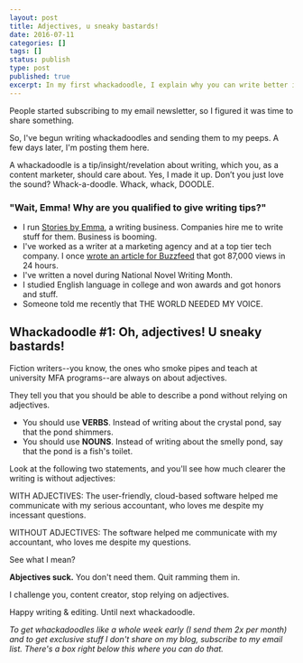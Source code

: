 ```yaml
---
layout: post
title: Adjectives, u sneaky bastards!
date: 2016-07-11
categories: []
tags: []
status: publish
type: post
published: true
excerpt: In my first whackadoodle, I explain why you can write better if you use less adjectives. 
---
```

People started subscribing to my email newsletter, so I figured it was time to share something.

So, I've begun writing whackadoodles and sending them to my peeps. A few days later, I'm posting them here.

A whackadoodle is a tip/insight/revelation about writing, which you, as a content marketer, should care about. Yes, I made it up. Don’t you just love the sound? Whack-a-doodle. Whack, whack, DOODLE.

### "Wait, Emma! Why are you qualified to give writing tips?"

- I run [Stories by Emma](http://storiesbyemma.co/), a writing business. Companies hire me to write stuff for them. Business is booming.
- I've worked as a writer at a marketing agency and at a top tier tech company. I once [wrote an article for Buzzfeed](http://storiesbyemma.cmail20.com/t/t-l-dukrkld-kylyhjlht-y/) that got 87,000 views in 24 hours.
- I've written a novel during National Novel Writing Month.
- I studied English language in college and won awards and got honors and stuff.
- Someone told me recently that THE WORLD NEEDED MY VOICE.

## Whackadoodle #1: Oh, adjectives! U sneaky bastards!
Fiction writers--you know, the ones who smoke pipes and teach at university MFA programs--are always on about adjectives.

They tell you that you should be able to describe a pond without relying on adjectives.

- You should use __VERBS__. Instead of writing about the crystal pond, say that the pond shimmers.
- You should use __NOUNS__. Instead of writing about the smelly pond, say that the pond is a fish's toilet.

Look at the following two statements, and you'll see how much clearer the writing is without adjectives:

WITH ADJECTIVES: The user-friendly, cloud-based software helped me communicate with my serious accountant, who loves me despite my incessant questions.

WITHOUT ADJECTIVES: The software helped me communicate with my accountant, who loves me despite my questions.

See what I mean?

__Abjectives suck.__ You don't need them. Quit ramming them in. 

I challenge you, content creator, stop relying on adjectives. 

Happy writing & editing. Until next whackadoodle.

_To get whackadoodles like a whole week early (I send them 2x per month) and to get exclusive stuff I don't share on my blog, subscribe to my email list. There's a box right below this where you can do that._
